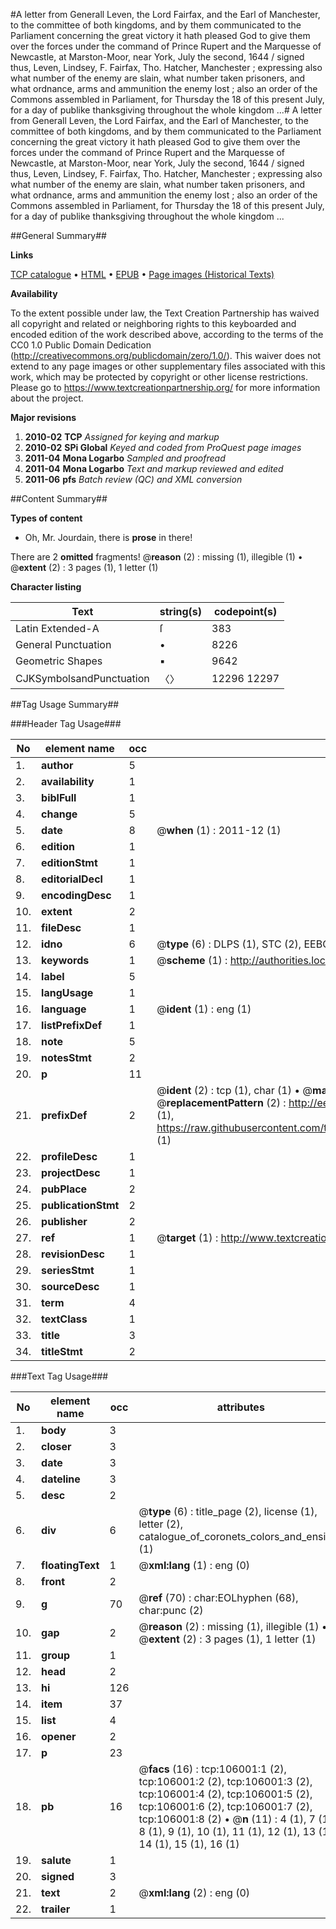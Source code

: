 #A letter from Generall Leven, the Lord Fairfax, and the Earl of Manchester, to the committee of both kingdoms, and by them communicated to the Parliament concerning the great victory it hath pleased God to give them over the forces under the command of Prince Rupert and the Marquesse of Newcastle, at Marston-Moor, near York, July the second, 1644 / signed thus, Leven, Lindsey, F. Fairfax, Tho. Hatcher, Manchester ; expressing also what number of the enemy are slain, what number taken prisoners, and what ordnance, arms and ammunition the enemy lost ; also an order of the Commons assembled in Parliament, for Thursday the 18 of this present July, for a day of publike thanksgiving throughout the whole kingdom ...#
A letter from Generall Leven, the Lord Fairfax, and the Earl of Manchester, to the committee of both kingdoms, and by them communicated to the Parliament concerning the great victory it hath pleased God to give them over the forces under the command of Prince Rupert and the Marquesse of Newcastle, at Marston-Moor, near York, July the second, 1644 / signed thus, Leven, Lindsey, F. Fairfax, Tho. Hatcher, Manchester ; expressing also what number of the enemy are slain, what number taken prisoners, and what ordnance, arms and ammunition the enemy lost ; also an order of the Commons assembled in Parliament, for Thursday the 18 of this present July, for a day of publike thanksgiving throughout the whole kingdom ...

##General Summary##

**Links**

[TCP catalogue](http://www.ota.ox.ac.uk/tcp/)  • 
[HTML](http://tei.it.ox.ac.uk/tcp/Texts-HTML/free/A48/A48277.html)  • 
[EPUB](http://tei.it.ox.ac.uk/tcp/Texts-EPUB/free/A48/A48277.epub) • 
[Page images (Historical Texts)](https://historicaltexts.jisc.ac.uk/eebo-17157057e)

**Availability**

To the extent possible under law, the Text Creation Partnership has waived all copyright and related or neighboring rights to this keyboarded and encoded edition of the work described above, according to the terms of the CC0 1.0 Public Domain Dedication (http://creativecommons.org/publicdomain/zero/1.0/). This waiver does not extend to any page images or other supplementary files associated with this work, which may be protected by copyright or other license restrictions. Please go to https://www.textcreationpartnership.org/ for more information about the project.

**Major revisions**

1. __2010-02__ __TCP__ *Assigned for keying and markup*
1. __2010-02__ __SPi Global__ *Keyed and coded from ProQuest page images*
1. __2011-04__ __Mona Logarbo__ *Sampled and proofread*
1. __2011-04__ __Mona Logarbo__ *Text and markup reviewed and edited*
1. __2011-06__ __pfs__ *Batch review (QC) and XML conversion*

##Content Summary##

**Types of content**

  * Oh, Mr. Jourdain, there is **prose** in there!

There are 2 **omitted** fragments! 
 @__reason__ (2) : missing (1), illegible (1)  •  @__extent__ (2) : 3 pages (1), 1 letter (1)

**Character listing**


|Text|string(s)|codepoint(s)|
|---|---|---|
|Latin Extended-A|ſ|383|
|General Punctuation|•|8226|
|Geometric Shapes|▪|9642|
|CJKSymbolsandPunctuation|〈〉|12296 12297|

##Tag Usage Summary##

###Header Tag Usage###

|No|element name|occ|attributes|
|---|---|---|---|
|1.|__author__|5||
|2.|__availability__|1||
|3.|__biblFull__|1||
|4.|__change__|5||
|5.|__date__|8| @__when__ (1) : 2011-12 (1)|
|6.|__edition__|1||
|7.|__editionStmt__|1||
|8.|__editorialDecl__|1||
|9.|__encodingDesc__|1||
|10.|__extent__|2||
|11.|__fileDesc__|1||
|12.|__idno__|6| @__type__ (6) : DLPS (1), STC (2), EEBO-CITATION (1), OCLC (1), VID (1)|
|13.|__keywords__|1| @__scheme__ (1) : http://authorities.loc.gov/ (1)|
|14.|__label__|5||
|15.|__langUsage__|1||
|16.|__language__|1| @__ident__ (1) : eng (1)|
|17.|__listPrefixDef__|1||
|18.|__note__|5||
|19.|__notesStmt__|2||
|20.|__p__|11||
|21.|__prefixDef__|2| @__ident__ (2) : tcp (1), char (1)  •  @__matchPattern__ (2) : ([0-9\-]+):([0-9IVX]+) (1), (.+) (1)  •  @__replacementPattern__ (2) : http://eebo.chadwyck.com/downloadtiff?vid=$1&page=$2 (1), https://raw.githubusercontent.com/textcreationpartnership/Texts/master/tcpchars.xml#$1 (1)|
|22.|__profileDesc__|1||
|23.|__projectDesc__|1||
|24.|__pubPlace__|2||
|25.|__publicationStmt__|2||
|26.|__publisher__|2||
|27.|__ref__|1| @__target__ (1) : http://www.textcreationpartnership.org/docs/. (1)|
|28.|__revisionDesc__|1||
|29.|__seriesStmt__|1||
|30.|__sourceDesc__|1||
|31.|__term__|4||
|32.|__textClass__|1||
|33.|__title__|3||
|34.|__titleStmt__|2||


###Text Tag Usage###

|No|element name|occ|attributes|
|---|---|---|---|
|1.|__body__|3||
|2.|__closer__|3||
|3.|__date__|3||
|4.|__dateline__|3||
|5.|__desc__|2||
|6.|__div__|6| @__type__ (6) : title_page (2), license (1), letter (2), catalogue_of_coronets_colors_and_ensigns (1)|
|7.|__floatingText__|1| @__xml:lang__ (1) : eng (0)|
|8.|__front__|2||
|9.|__g__|70| @__ref__ (70) : char:EOLhyphen (68), char:punc (2)|
|10.|__gap__|2| @__reason__ (2) : missing (1), illegible (1)  •  @__extent__ (2) : 3 pages (1), 1 letter (1)|
|11.|__group__|1||
|12.|__head__|2||
|13.|__hi__|126||
|14.|__item__|37||
|15.|__list__|4||
|16.|__opener__|2||
|17.|__p__|23||
|18.|__pb__|16| @__facs__ (16) : tcp:106001:1 (2), tcp:106001:2 (2), tcp:106001:3 (2), tcp:106001:4 (2), tcp:106001:5 (2), tcp:106001:6 (2), tcp:106001:7 (2), tcp:106001:8 (2)  •  @__n__ (11) : 4 (1), 7 (1), 8 (1), 9 (1), 10 (1), 11 (1), 12 (1), 13 (1), 14 (1), 15 (1), 16 (1)|
|19.|__salute__|1||
|20.|__signed__|3||
|21.|__text__|2| @__xml:lang__ (2) : eng (0)|
|22.|__trailer__|1||
